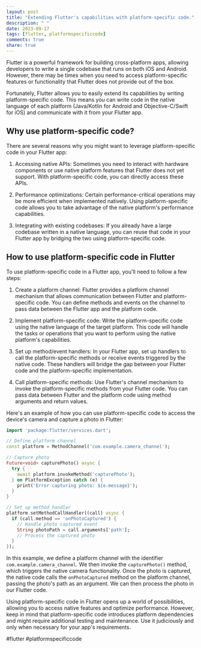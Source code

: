 ```yaml
---
layout: post
title: "Extending Flutter's capabilities with platform-specific code."
description: " "
date: 2023-09-17
tags: [flutter, platformspecificcode]
comments: true
share: true
---
```


Flutter is a powerful framework for building cross-platform apps, allowing developers to write a single codebase that runs on both iOS and Android. However, there may be times when you need to access platform-specific features or functionality that Flutter does not provide out of the box.

Fortunately, Flutter allows you to easily extend its capabilities by writing platform-specific code. This means you can write code in the native language of each platform (Java/Kotlin for Android and Objective-C/Swift for iOS) and communicate with it from your Flutter app.

## Why use platform-specific code?

There are several reasons why you might want to leverage platform-specific code in your Flutter app:

1. Accessing native APIs: Sometimes you need to interact with hardware components or use native platform features that Flutter does not yet support. With platform-specific code, you can directly access these APIs.

2. Performance optimizations: Certain performance-critical operations may be more efficient when implemented natively. Using platform-specific code allows you to take advantage of the native platform's performance capabilities.

3. Integrating with existing codebases: If you already have a large codebase written in a native language, you can reuse that code in your Flutter app by bridging the two using platform-specific code.

## How to use platform-specific code in Flutter

To use platform-specific code in a Flutter app, you'll need to follow a few steps:

1. Create a platform channel: Flutter provides a platform channel mechanism that allows communication between Flutter and platform-specific code. You can define methods and events on the channel to pass data between the Flutter app and the platform code.

2. Implement platform-specific code: Write the platform-specific code using the native language of the target platform. This code will handle the tasks or operations that you want to perform using the native platform's capabilities.

3. Set up method/event handlers: In your Flutter app, set up handlers to call the platform-specific methods or receive events triggered by the native code. These handlers will bridge the gap between your Flutter code and the platform-specific implementation.

4. Call platform-specific methods: Use Flutter's channel mechanism to invoke the platform-specific methods from your Flutter code. You can pass data between Flutter and the platform code using method arguments and return values.

Here's an example of how you can use platform-specific code to access the device's camera and capture a photo in Flutter:

```dart
import 'package:flutter/services.dart';

// Define platform channel
const platform = MethodChannel('com.example.camera_channel');

// Capture photo
Future<void> capturePhoto() async {
  try {
    await platform.invokeMethod('capturePhoto');
  } on PlatformException catch (e) {
    print('Error capturing photo: ${e.message}');
  }
}

// Set up method handler
platform.setMethodCallHandler((call) async {
  if (call.method == 'onPhotoCaptured') {
    // Handle photo captured event
    String photoPath = call.arguments['path'];
    // Process the captured photo
  }
});

```

In this example, we define a platform channel with the identifier `com.example.camera_channel`. We then invoke the `capturePhoto()` method, which triggers the native camera functionality. Once the photo is captured, the native code calls the `onPhotoCaptured` method on the platform channel, passing the photo's path as an argument. We can then process the photo in our Flutter code.

Using platform-specific code in Flutter opens up a world of possibilities, allowing you to access native features and optimize performance. However, keep in mind that platform-specific code introduces platform dependencies and might require additional testing and maintenance. Use it judiciously and only when necessary for your app's requirements.

#flutter #platformspecificcode